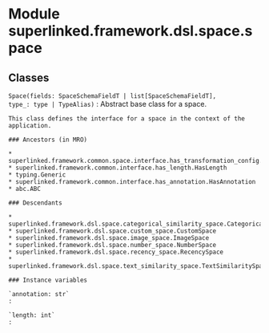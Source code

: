 Module superlinked.framework.dsl.space.space
============================================

Classes
-------

`Space(fields: SpaceSchemaFieldT | list[SpaceSchemaFieldT], type_: type | TypeAlias)`
:   Abstract base class for a space.
    
    This class defines the interface for a space in the context of the application.

    ### Ancestors (in MRO)

    * superlinked.framework.common.space.interface.has_transformation_config.HasTransformationConfig
    * superlinked.framework.common.interface.has_length.HasLength
    * typing.Generic
    * superlinked.framework.common.interface.has_annotation.HasAnnotation
    * abc.ABC

    ### Descendants

    * superlinked.framework.dsl.space.categorical_similarity_space.CategoricalSimilaritySpace
    * superlinked.framework.dsl.space.custom_space.CustomSpace
    * superlinked.framework.dsl.space.image_space.ImageSpace
    * superlinked.framework.dsl.space.number_space.NumberSpace
    * superlinked.framework.dsl.space.recency_space.RecencySpace
    * superlinked.framework.dsl.space.text_similarity_space.TextSimilaritySpace

    ### Instance variables

    `annotation: str`
    :

    `length: int`
    :
